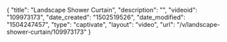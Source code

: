 {
    "title": "Landscape Shower Curtain",
    "description": "",
    "videoid": "109973173",
    "date_created": "1502519526",
    "date_modified": "1504247457",
    "type": "captivate",
    "layout": "video",
    "url": "\/v\/landscape-shower-curtain\/109973173"
}